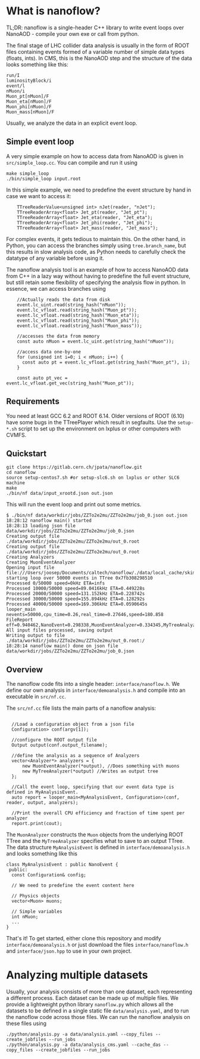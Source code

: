 # What is nanoflow?

TL;DR: nanoflow is a single-header C++ library to write event loops over NanoAOD - compile your own exe or call from python.

The final stage of LHC collider data analysis is usually in the form of ROOT files containing events formed of a variable number of simple data types (floats, ints). In CMS, this is the NanoAOD step and the structure of the data looks something like this:

~~~
run/I
luminosityBlock/i
event/l
nMuon/i
Muon_pt[nMuon]/F
Muon_eta[nMuon]/F
Muon_phi[nMuon]/F
Muon_mass[nMuon]/F
~~~

Usually, we analyze the data in an explicit event loop. 

## Simple event loop

A very simple example on how to access data from NanoAOD is given in `src/simple_loop.cc`.
You can compile and run it using

~~~
make simple_loop
./bin/simple_loop input.root
~~~

In this simple example, we need to predefine the event structure by hand in case we want to access it:

~~~
    TTreeReaderValue<unsigned int> nJet(reader, "nJet");
    TTreeReaderArray<float> Jet_pt(reader, "Jet_pt");
    TTreeReaderArray<float> Jet_eta(reader, "Jet_eta");
    TTreeReaderArray<float> Jet_phi(reader, "Jet_phi");
    TTreeReaderArray<float> Jet_mass(reader, "Jet_mass");
~~~

For complex events, it gets tedious to maintain this. On the other hand, in Python, you can access the branches simply using `tree.branch_name`, but this results in slow analysis code, as Python needs to carefully check the datatype of any variable before using it.

The nanoflow analysis tool is an example of how to access NanoAOD data from C++ in a lazy way without having to predefine the full event structure, but still retain some flexibility of specifying the analysis flow in python. In essence, we can access branches using
~~~
    //Actually reads the data from disk
    event.lc_uint.read(string_hash("nMuon"));
    event.lc_vfloat.read(string_hash("Muon_pt"));
    event.lc_vfloat.read(string_hash("Muon_eta"));
    event.lc_vfloat.read(string_hash("Muon_phi"));
    event.lc_vfloat.read(string_hash("Muon_mass"));
     
    //accesses the data from memory
    const auto nMuon = event.lc_uint.get(string_hash("nMuon"));

    //access data one-by-one
    for (unsigned int i=0; i < nMuon; i++) {
      const auto pt = event.lc_vfloat.get(string_hash("Muon_pt"), i);
    }
    
    const auto pt_vec = event.lc_vfloat.get_vec(string_hash("Muon_pt"));
~~~

## Requirements

You need at least GCC 6.2 and ROOT 6.14. Older versions of ROOT (6.10) have some bugs in the TTreePlayer which result in segfaults. Use the `setup-*.sh` script to set up the environment on lxplus or other computers with CVMFS.

## Quickstart

~~~
git clone https://gitlab.cern.ch/jpata/nanoflow.git
cd nanoflow
source setup-centos7.sh #or setup-slc6.sh on lxplus or other SLC6 machine
make
./bin/nf data/input_xrootd.json out.json
~~~

This will run the event loop and print out some metrics.
~~~
$ ./bin/nf data/workdir/jobs/ZZTo2e2mu/ZZTo2e2mu/job_0.json out.json
18:28:12 nanoflow main() started
18:28:13 loading json file data/workdir/jobs/ZZTo2e2mu/ZZTo2e2mu/job_0.json
Creating output file ./data/workdir/jobs/ZZTo2e2mu/ZZTo2e2mu/out_0.root
Creating output file ./data/workdir/jobs/ZZTo2e2mu/ZZTo2e2mu/out_0.root
Creating Analyzers
Creating MuonEventAnalyzer
Opening input file file:///Users/joosep/Documents/caltech/nanoflow/./data/local_cache/skim_ZZTo2e2mu.root
starting loop over 50000 events in TTree 0x7fb308298510
Processed 0/50000 speed=0kHz ETA=infs
Processed 10000/50000 speed=89.0416kHz ETA=0.449228s
Processed 20000/50000 speed=131.152kHz ETA=0.228742s
Processed 30000/50000 speed=155.894kHz ETA=0.128292s
Processed 40000/50000 speed=169.306kHz ETA=0.0590645s
looper_main nevents=50000,cpu_time=0.26,real_time=0.27646,speed=180.858
FileReport eff=0.940462,NanoEvent=0.298338,MuonEventAnalyzer=0.334345,MyTreeAnalyzer=0.367317,
All input files processed, saving output
Writing output to file ./data/workdir/jobs/ZZTo2e2mu/ZZTo2e2mu/out_0.root:/
18:28:14 nanoflow main() done on json file data/workdir/jobs/ZZTo2e2mu/ZZTo2e2mu/job_0.json
~~~

## Overview

The nanoflow code fits into a single header: `interface/nanoflow.h`. We define our own analysis in `interface/demoanalysis.h` and compile into an executable in `src/nf.cc`.

The `src/nf.cc` file lists the main parts of a nanoflow analysis:
~~~

  //Load a configuration object from a json file
  Configuration> conf(argv[1]);

  //configure the ROOT output file
  Output output(conf.output_filename);

  //define the analysis as a sequence of Analyzers
  vector<Analyzer*> analyzers = {
      new MuonEventAnalyzer(*output), //Does something with muons
      new MyTreeAnalyzer(*output) //Writes an output tree
  };

  //Call the event loop, specifying that our event data type is defined in MyAnalysisEvent.
  auto report = looper_main<MyAnalysisEvent, Configuration>(conf, reader, output, analyzers);

  //Print the overall CPU efficiency and fraction of time spent per analyzer
  report.print(cout);
~~~

The `MuonAnalyzer` constructs the `Muon` objects from the underlying ROOT TTree and the `MyTreeAnalyzer` specifies what to save to an output TTree. The data structure `MyAnalysisEvent` is defined in `interface/demoanalysis.h` and looks something like this

~~~
class MyAnalysisEvent : public NanoEvent {
 public:
  const Configuration& config;

  // We need to predefine the event content here

  // Physics objects
  vector<Muon> muons;

  // Simple variables
  int nMuon;
  ...
}
~~~

That's it! To get started, either clone this repository and modify `interface/demoanalysis.h` or just download the files `interface/nanoflow.h` and `interface/json.hpp` to use in your own project. 

# Analyzing multiple datasets

Usually, your analysis consists of more than one dataset, each representing a different process. Each dataset can be made up of multiple files. We provide a lightweight python library `nanoflow.py` which allows all the datasets to be defined in a single static file `data/analysis.yaml`, and to run the nanoflow code across those files. We can run the nanoflow analysis on these files using 

~~~
./python/analysis.py -a data/analysis.yaml --copy_files --create_jobfiles --run_jobs
./python/analysis.py -a data/analysis_cms.yaml --cache_das --copy_files --create_jobfiles --run_jobs
~~~
